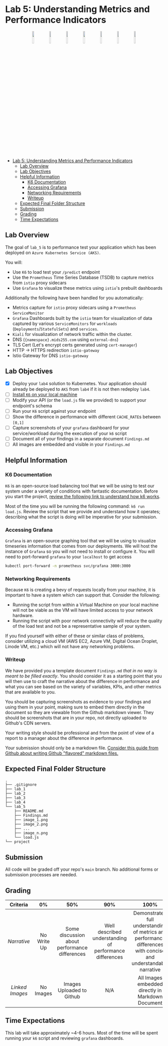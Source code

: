 # Lab 5: Understanding Metrics and Performance Indicators

<p align="center">
    <!--KUBERNETES-->
        <img src="https://user-images.githubusercontent.com/1393562/190876683-9c9d4f44-b9b2-46f0-a631-308e5a079847.svg" width=10%>
    <!--PLUS SIGN-->
        <img src="https://user-images.githubusercontent.com/1393562/190876627-da2d09cb-5ca0-4480-8eb8-830bdc0ddf64.svg" width=10%>
    <!--Azure-->
        <img src="https://user-images.githubusercontent.com/1393562/192114198-ac03d0ef-7fb7-4c12-aba6-2ee37fc2dcc8.svg" width=10%>
    <!--PLUS SIGN-->
        <img src="https://user-images.githubusercontent.com/1393562/190876627-da2d09cb-5ca0-4480-8eb8-830bdc0ddf64.svg" width=10%>
    <!--K6-->
        <img src="https://user-images.githubusercontent.com/1393562/197683208-7a531396-6cf2-4703-8037-26e29935fc1a.svg" width=10%>
    <!--PLUS SIGN-->
        <img src="https://user-images.githubusercontent.com/1393562/190876627-da2d09cb-5ca0-4480-8eb8-830bdc0ddf64.svg" width=10%>
    <!--GRAFANA-->
        <img src="https://user-images.githubusercontent.com/1393562/197682977-ff2ffb72-cd96-4f92-94d9-2624e29098ee.svg" width=10%>
</p>

- [Lab 5: Understanding Metrics and Performance Indicators](#lab-5-understanding-metrics-and-performance-indicators)
  - [Lab Overview](#lab-overview)
  - [Lab Objectives](#lab-objectives)
  - [Helpful Information](#helpful-information)
    - [K6 Documentation](#k6-documentation)
    - [Accessing Grafana](#accessing-grafana)
    - [Networking Requirements](#networking-requirements)
    - [Writeup](#writeup)
  - [Expected Final Folder Structure](#expected-final-folder-structure)
  - [Submission](#submission)
  - [Grading](#grading)
  - [Time Expectations](#time-expectations)

## Lab Overview

The goal of `lab_5` is to performance test your application which has been deployed on `Azure Kubernetes Service (AKS)`.

You will:

- Use `K6` to load test your `/predict` endpoint
- Use the `Prometheus` Time Series Database (TSDB) to capture metrics from `istio` proxy sidecars
- Use `Grafana` to visualize these metrics using `istio`'s prebuilt dashboards

Additionally the following have been handled for you automatically:

- Metrics capture for `istio` proxy sidecars using a `Prometheus` `ServiceMonitor`
- `Grafana` Dashboards built by the `istio` team for visualization of data captured by various `ServiceMonitors` for `workloads` (`Deployments`/`StatefulSets`) and `services`.
- `Kiali` for visualization of network traffic within the cluster.
- DNS (`{namespace}.mids255.com` using `external-dns`)
- TLS Cert (Let's encrypt certs generated using `cert-manager`)
- HTTP -> HTTPS redirection `istio-gateway`
- Istio Gateway for DNS `istio-gateway`

## Lab Objectives

- [x] Deploy your `lab4` solution to Kubernetes. Your application should already be deployed to `AKS` from `lab4` if it is not then redeploy `lab4`.
- [ ] [Install `K6` on your local machine](https://k6.io/docs/getting-started/installation/)
- [ ] Modify your API (or the `load.js` file we provided) to support your endpoint's schema
- [ ] Run your `K6` script against your endpoint
- [ ] Show the difference in performance with different `CACHE_RATE`s between `[0,1]`
- [ ] Capture screenshots of your `grafana` dashboard for your service/workload during the execution of your `k6` script
- [ ] Document all of your findings in a separate document `Findings.md`
- [ ] All images are embedded and visible in your `Findings.md`

## Helpful Information

### K6 Documentation

`K6` is an open-source load balancing tool that we will be using to test our system under a variety of conditions with fantastic documentation. Before you start the project, [review the following link to understand how k6 works](https://k6.io/docs/getting-started/running-k6/).

Most of the time you will be running the following command: `k6 run load.js`. Review the script that we provide and understand how it operates; describing what the script is doing will be imperative for your submission.

### Accessing Grafana

`Grafana` is an open-source graphing tool that we will be using to visualize timeseries information that comes from our deployments. We will host the instance of `Grafana` so you will not need to install or configure it. You will need to port-forward `grafana` to your `localhost` to get access

```bash
kubectl port-forward -n prometheus svc/grafana 3000:3000
```

### Networking Requirements

Because `K6` is creating a bevy of requests locally from your machine, it is important to have a system which can support that. Consider the following:

- Running the script from within a Virtual Machine on your local machine will not be viable as the VM will have limited access to your network hardware.
- Running the script with poor network connectivity will reduce the quality of the load test and not be a representative sample of your system.

If you find yourself with either of these or similar class of problems, consider utilizing a cloud VM (AWS EC2, Azure VM, Digital Ocean Droplet, Linode VM, etc.) which will not have any networking problems.

### Writeup

We have provided you a template document `Findings.md` *that in no way is meant to be filled exactly*. You should consider it as a starting point that you will then use to craft the narrative about the difference in performance and what you can see based on the variety of variables, KPIs, and other metrics that are available to you.

You should be capturing screenshots as evidence to your findings and using them in your point, making sure to embed them directly in the document so they are viewable from the Github markdown viewer. They should be screenshots that are in your repo, not directly uploaded to Github's CDN servers.

Your writing style should be professional and from the point of view of a report to a manager about the difference in performance.

Your submission should only be a markdown file. [Consider this guide from Github about writing Github "flavored" markdown files.](https://docs.github.com/en/get-started/writing-on-github/getting-started-with-writing-and-formatting-on-github/basic-writing-and-formatting-syntax)

## Expected Final Folder Structure

```{text}
.
├── .gitignore
├── lab_1
├── lab_2
├── lab_3
├── lab_4
└── lab_5
    ├── README.md
    ├── Findings.md
    ├── image_1.png
    ├── image_2.png
    ├── ...
    ├── image_n.png
    └── load.js
└── project
```

## Submission

All code will be graded off your repo's `main` branch. No additional forms or submission processes are needed.

## Grading

|   **Criteria**   |    **0%**    |                    **50%**                     |                         **90%**                          |                                                     **100%**                                                      |
|:---------------: |:-----------: |:---------------------------------------------: |:-------------------------------------------------------: |:----------------------------------------------------------------------------------------------------------------: |
|     *Narrative*  | No Write Up  | Some discussion about performance differences  | Well described understanding of performance differences  | Demonstrated full understanding of metrics and performance differences with concise and understandable narrative  |
| *Linked Images*  | No Images    | Images Uploaded to Github                      | N/A                                                      | All Images embedded directly in Markdown Document                                                                 |

## Time Expectations

This lab will take approximately ~4-6 hours. Most of the time will be spent running your `k6` script and reviewing
`grafana` dashboards.
